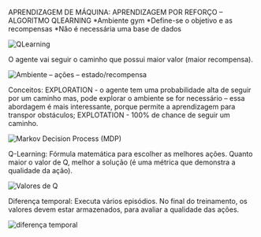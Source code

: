 APRENDIZAGEM DE MÁQUINA: APRENDIZAGEM POR REFORÇO – ALGORITMO QLEARNING
*Ambiente gym
*Define-se o objetivo e as recompensas
*Não é necessária uma base de dados

<img src="img/QL1.png" alt="QLearning">

O agente vai seguir o caminho que possui maior valor (maior recompensa).

<img src="img/QL2.png" alt="Ambiente – ações – estado/recompensa">

Conceitos: EXPLORATION - o agente tem uma probabilidade alta de seguir por um caminho mas, pode explorar o ambiente se for necessário – essa abordagem é mais interessante, porque permite a aprendizagem para transpor obstáculos; EXPLOTATION - 100% de chance de seguir um caminho.

<img src="img/QL3.png" alt="Markov Decision Process (MDP)">

Q-Learning: Fórmula matemática para escolher as melhores ações. Quanto maior o valor de Q, melhor a solução (é uma métrica que demonstra a qualidade da ação).

<img src="img/QL4.png" alt="Valores de Q">

Diferença temporal: Executa vários episódios. No final do treinamento, os valores devem estar armazenados, para avaliar a qualidade das ações. 

<img src="img/QL5.png" alt="diferença temporal">
